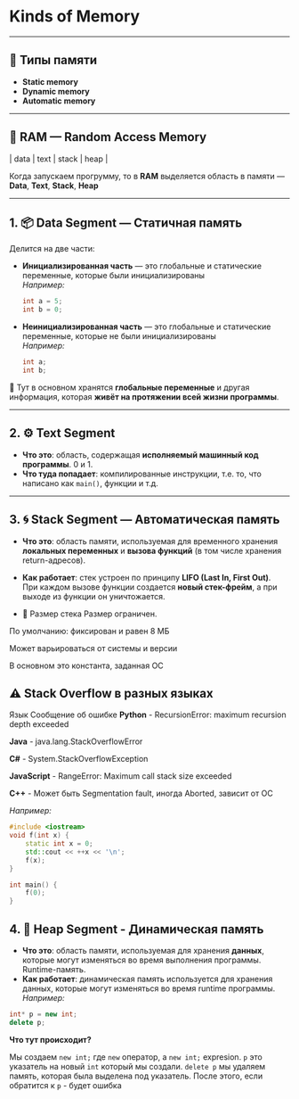 ﻿# Kinds of Memory

---

## 🔹 Типы памяти

- **Static memory**
- **Dynamic memory**
- **Automatic memory**

---

## 🧠 RAM — Random Access Memory

|	data	|	text	|	stack	|	heap	|


Когда запускаем прогрумму, то в **RAM** выделяется область в памяти —  **Data**, **Text**, **Stack**, **Heap**

---

## 1. 📦 Data Segment — Статичная память

Делится на две части:

- **Инициализированная часть** — это глобальные и статические переменные, которые были инициализированы  
	_Например:_  

	```cpp
	int a = 5;  
	int b = 0;
	```

- **Неинициализированная часть** — это глобальные и статические переменные, которые не были инициализированы  
	_Например:_ 

	```cpp
	int a;  
	int b;
	```

📌 Тут в основном хранятся **глобальные переменные** и другая информация, которая **живёт на протяжении всей жизни программы**.

---

## 2. ⚙️ Text Segment

- **Что это**: область, содержащая **исполняемый машинный код программы**. 0 и 1. 
- **Что туда попадает**: компилированные инструкции, т.е. то, что написано как `main()`, функции и т.д.

---

## 3. 🌀 Stack Segment — Автоматическая память

- **Что это**: область памяти, используемая для временного хранения **локальных переменных** и **вызова функций** (в том числе хранения return-адресов).
- **Как работает**: стек устроен по принципу **LIFO (Last In, First Out)**.  
  При каждом вызове функции создается **новый стек-фрейм**, а при выходе из функции он уничтожается.

-  🔸 Размер стека
Размер ограничен.

По умолчанию: фиксирован и равен 8 МБ

Может варьироваться от системы и версии

В основном это константа, заданная ОС

## ⚠️ Stack Overflow в разных языках

Язык	Сообщение об ошибке
**Python**	-	RecursionError: maximum recursion depth exceeded

**Java**	-	java.lang.StackOverflowError

**C#**		-	System.StackOverflowException

**JavaScript** -	RangeError: Maximum call stack size exceeded

**C++**		-	Может быть Segmentation fault, иногда Aborted, зависит от ОС

*Например:*

```cpp
#include <iostream>
void f(int x) {
	static int x = 0;
	std::cout << ++x << '\n';
	f(x);
}

int main() {
	f(0);
}
```
## 4. 🧱 Heap Segment - Динамическая память

- **Что это**: область памяти, используемая для хранения **данных**, которые могут изменяться во время выполнения программы. Runtime-память.
- **Как работает**: динамическая память используется для хранения данных, которые могут изменяться во время runtime программы. 
*Например:*

```cpp
int* p = new int;
delete p;
```
**Что тут происходит?**

Мы создаем `new int;` где `new` оператор, а `new int;` expresion. 
`p` это указатель на новый `int` который мы создали.
`delete p` мы удаляем память, которая была выделена под указатель. После этого, если обратится к `p` - будет ошибка
